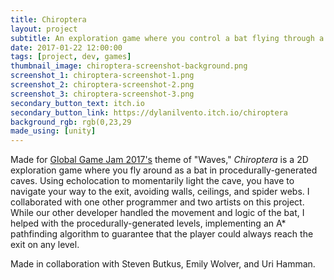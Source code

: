 ```yaml
---
title: Chiroptera
layout: project
subtitle: An exploration game where you control a bat flying through a dark cave, using echolocation to navigate.
date: 2017-01-22 12:00:00
tags: [project, dev, games]
thumbnail_image: chiroptera-screenshot-background.png
screenshot_1: chiroptera-screenshot-1.png
screenshot_2: chiroptera-screenshot-2.png
screenshot_3: chiroptera-screenshot-3.png
secondary_button_text: itch.io
secondary_button_link: https://dylanilvento.itch.io/chiroptera
background_rgb: rgb(0,23,29
made_using: [unity]
---
```

Made for [Global Game Jam 2017's](https://globalgamejam.org/2017/games/chiroptera) theme of "Waves," _Chiroptera_ is a 2D exploration game where you fly around as a bat in procedurally-generated caves. Using echolocation to momentarily light the cave, you have to navigate your way to the exit, avoiding walls, ceilings, and spider webs. I collaborated with one other programmer and two artists on this project. While our other developer handled the movement and logic of the bat, I helped with the procedurally-generated levels, implementing an A* pathfinding algorithm to guarantee that the player could always reach the exit on any level.

Made in collaboration with Steven Butkus, Emily Wolver, and Uri Hamman.